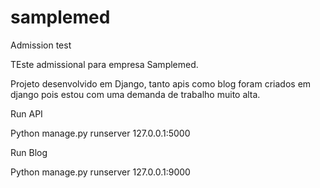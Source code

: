 # samplemed

Admission test


TEste admissional para empresa Samplemed.

Projeto desenvolvido em Django, tanto apis como blog foram criados em django pois estou com uma demanda de trabalho muito alta.



Run API

Python manage.py runserver 127.0.0.1:5000

Run Blog

Python manage.py runserver 127.0.0.1:9000
